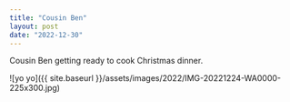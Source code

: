 ```yaml
---
title: "Cousin Ben"
layout: post
date: "2022-12-30"
---
```


Cousin Ben getting ready to cook Christmas dinner.

![yo yo]({{ site.baseurl }}/assets/images/2022/IMG-20221224-WA0000-225x300.jpg)
